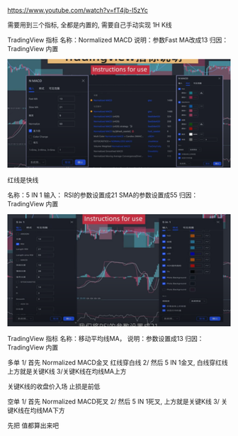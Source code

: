 https://www.youtube.com/watch?v=fT4jb-I5zYc


需要用到三个指标, 全都是内置的, 需要自己手动实现
1H K线


TradingView 指标
名称：Normalized MACD
说明：参数Fast MA改成13
归因：TradingView 内置

![](../../assets/Pasted%20image%2020240516234932.png)

红线是快线




名称：5 IN 1
输入： RSI的参数设置成21
            SMA的参数设置成55
归因：TradingView 内置

![](../../assets/Pasted%20image%2020240516235330.png)


TradingView 指标
名称：移动平均线MA，
说明：参数设置成13
归因：TradingView 内置

多单
1/ 首先  Normalized MACD金叉  红线穿白线
2/ 然后 5 IN 1金叉,  白线穿红线 上方就是关键K线
3/关键K线在均线MA上方

关键K线的收盘价入场
止损是前低



空单
1/ 首先 Normalized MACD死叉
2/ 然后 5 IN 1死叉, 上方就是关键K线
3/ 关键K线在均线MA下方



先把 值都算出来吧